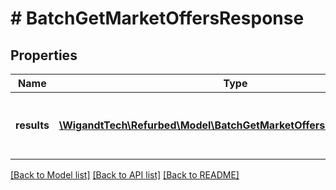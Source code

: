 # # BatchGetMarketOffersResponse

## Properties

Name | Type | Description | Notes
------------ | ------------- | ------------- | -------------
**results** | [**\WigandtTech\Refurbed\Model\BatchGetMarketOffersResponseResult[]**](BatchGetMarketOffersResponseResult.md) | Results of the get operation. In request order. | [optional]

[[Back to Model list]](../../README.md#models) [[Back to API list]](../../README.md#endpoints) [[Back to README]](../../README.md)
